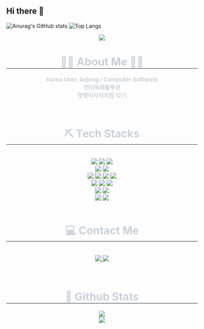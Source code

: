 ## Hi there 👋

![Anurag's GitHub stats](https://github-readme-stats.vercel.app/api?username=dgsim126&show_icons=true&theme=radical)
![Top Langs](https://github-readme-stats.vercel.app/api/top-langs/?username=anuraghazra&layout=compact)

<div align="center">
    <img
        src="https://capsule-render.vercel.app/api?type=waving&color=auto&height=120&text=Hyeongseok%20Kim&animation=fadeIn&fontColor=07245f&fontSize=40" />
</div>
<div align="center">
    <h1 style="border-bottom: 1px solid #21262d; color: #c9d1d9;">👩‍💻 About Me 👩‍💻 </h2>
    <div style="font-weight: 700; font-size: 15px; text-align: center; color: #c9d1d9;">
        <p>Korea Univ. Sejong / Computer Software<br>
        언더독레볼루션<br>
        멋쟁이사자처럼 12기</p>
    </div>
</div>

<br>

<div align="center">
    <h1 style="border-bottom: 1px solid #21262d; color: #c9d1d9;"> ⛏ Tech Stacks </h2> <br>
    <div style="margin: 0 auto; text-align: center;" align="center"> <img
            src="https://img.shields.io/badge/HTML5-E34F26?style=flat-square&logo=HTML5&logoColor=white">
        <img src="https://img.shields.io/badge/CSS3-1572B6?style=flat-square&logo=CSS3&logoColor=white">
        <img src="https://img.shields.io/badge/Javascript-F7DF1E?style=flat-square&logo=Javascript&logoColor=white"><br>
        <img src="https://img.shields.io/badge/React-61DAFB?style=flat-square&logo=React&logoColor=white">
        <img src="https://img.shields.io/badge/Netlify-00C7B7?style=flat-square&logo=Netlify&logoColor=white">
        <br /><img src="https://img.shields.io/badge/Node.js-339933?style=flat-square&logo=Node.js&logoColor=white">
        <img src="https://img.shields.io/badge/Express-000000?style=flat-square&logo=Express.js&logoColor=white">
        <img src="https://img.shields.io/badge/Java-007396?style=flat-square&logo=Java&logoColor=white">
        <img src="https://img.shields.io/badge/Spring Boot-6DB33F?style=flat-square&logo=Spring Boot&logoColor=white"><br>
        <img src="https://img.shields.io/badge/MySQL-4479A1?style=flat-square&logo=MySQL&logoColor=white">
        <img src="https://img.shields.io/badge/MongoDB-47A248?style=flat-square&logo=MongoDB&logoColor=white">
        <img src="https://img.shields.io/badge/MariaDB-003545?style=flat-square&logo=MariaDB&logoColor=white"><br>
        <img src="https://img.shields.io/badge/Git-F05032?style=flat-square&logo=Git&logoColor=white">
        <img src="https://img.shields.io/badge/Github-181717?style=flat-square&logo=Github&logoColor=white">
        <br /><img
            src="https://img.shields.io/badge/Amazon AWS-232F3E?style=flat-square&logo=Amazon AWS EC2&logoColor=white">
        <img src="https://img.shields.io/badge/Docker-2496ED?style=flat-square&logo=Docker&logoColor=white">
    </div>
</div>

<br>

<div align="center">
    <h1 style="border-bottom: 1px solid #21262d; color: #c9d1d9;"> 💻 Contact Me </h2> <br>
    <div align="center"> <a href=https://velog.io/@king33/posts> <img
                src="https://img.shields.io/badge/Velog-20C997?style=flat-square&logo=Velog&logoColor=white&link=https://velog.io/@king33/posts">
        </a>
        <a href=mailto:3gogumi@gmail,com> <img
                src="https://img.shields.io/badge/Gmail-EA4335?style=flat-square&logo=Gmail&logoColor=white&link=mailto:3gogumi@gmail,com">
        </a>
    </div> <br>
    <div align="center"> </div>
</div>

<br>

<div align="center">
    <h1 style="border-bottom: 1px solid #21262d; color: #c9d1d9;"> 🏅 Github Stats </h2>
    <div align="center">
        <img
            src="https://github-readme-stats.vercel.app/api/top-langs/?username=Gogumi33&theme=radical" /><br>
        <img
            src="https://github-readme-stats.vercel.app/api?username=Gogumi33&theme=cobalt" />
    </div>
</div>
<!--
**dgsim126/dgsim126** is a ✨ _special_ ✨ repository because its `README.md` (this file) appears on your GitHub profile.

Here are some ideas to get you started:

- 🔭 I’m currently working on ...
- 🌱 I’m currently learning ...
- 👯 I’m looking to collaborate on ...
- 🤔 I’m looking for help with ...
- 💬 Ask me about ...
- 📫 How to reach me: ...
- 😄 Pronouns: ...
- ⚡ Fun fact: ...
-->
